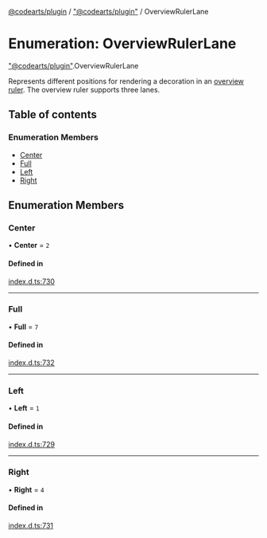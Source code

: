 [@codearts/plugin](../README.md) / ["@codearts/plugin"](../modules/_codearts_plugin_.md) / OverviewRulerLane

# Enumeration: OverviewRulerLane

["@codearts/plugin"](../modules/_codearts_plugin_.md).OverviewRulerLane

Represents different positions for rendering a decoration in an [overview ruler](../interfaces/codearts_plugin_.DecorationRenderOptions.md#overviewrulerlane).
The overview ruler supports three lanes.

## Table of contents

### Enumeration Members

- [Center](codearts_plugin_.OverviewRulerLane.md#center)
- [Full](codearts_plugin_.OverviewRulerLane.md#full)
- [Left](codearts_plugin_.OverviewRulerLane.md#left)
- [Right](codearts_plugin_.OverviewRulerLane.md#right)

## Enumeration Members

### Center

• **Center** = ``2``

#### Defined in

[index.d.ts:730](https://github.com/xyz-fish/cloudide-plugin-api/blob/9927cd6/index.d.ts#L730)

___

### Full

• **Full** = ``7``

#### Defined in

[index.d.ts:732](https://github.com/xyz-fish/cloudide-plugin-api/blob/9927cd6/index.d.ts#L732)

___

### Left

• **Left** = ``1``

#### Defined in

[index.d.ts:729](https://github.com/xyz-fish/cloudide-plugin-api/blob/9927cd6/index.d.ts#L729)

___

### Right

• **Right** = ``4``

#### Defined in

[index.d.ts:731](https://github.com/xyz-fish/cloudide-plugin-api/blob/9927cd6/index.d.ts#L731)
